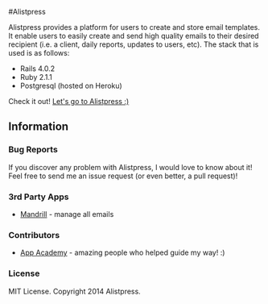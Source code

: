 #Alistpress 

Alistpress provides a platform for users to create and store email templates. It enable users to easily create and send high quality emails to their desired recipient (i.e. a client, daily reports, updates to users, etc). The stack that is used is as follows:

* Rails 4.0.2
* Ruby 2.1.1
* Postgresql (hosted on Heroku)

Check it out! [Let's go to Alistpress :)](http://www.alistpress.co/)

## Information
### Bug Reports

If you discover any problem with Alistpress, I would love to know about it! Feel free to send me an issue request (or even better, a pull request)!

### 3rd Party Apps

* [Mandrill](http://mandrill.com/) - manage all emails

### Contributors

* [App Academy](http://www.appacademy.io/) - amazing people who helped guide my way! :)

### License

MIT License. Copyright 2014 Alistpress.